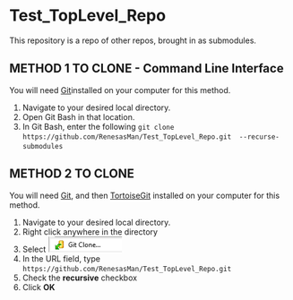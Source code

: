 # Test_TopLevel_Repo
This repository is a repo of other repos, brought in as submodules.

## METHOD 1 TO CLONE - Command Line Interface
You will need [Git](https://git-scm.com/downloads)installed on your computer for this method.
1. Navigate to your desired local directory.
2. Open Git Bash in that location.
3. In Git Bash, enter the following `git clone https://github.com/RenesasMan/Test_TopLevel_Repo.git  --recurse-submodules`

## METHOD 2 TO CLONE
You will need [Git](https://git-scm.com/downloads), and then [TortoiseGit](https://tortoisegit.org/) installed on your computer for this method.
1. Navigate to your desired local directory.
2. Right click anywhere in the directory
3. Select ![Git Clone](docs/gitClone.png)
4. In the URL field, type `https://github.com/RenesasMan/Test_TopLevel_Repo.git`
5. Check the **recursive** checkbox
6. Click **OK**